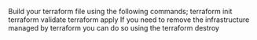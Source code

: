 Build your terraform file using the following commands;
terraform init 
terraform validate
terraform apply
If you need to remove the infrastructure managed by terraform you can do so using the 
terraform destroy

